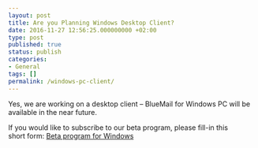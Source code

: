 ```yaml
---
layout: post
title: Are you Planning Windows Desktop Client?
date: 2016-11-27 12:56:25.000000000 +02:00
type: post
published: true
status: publish
categories:
- General
tags: []
permalink: /windows-pc-client/
---
```


Yes, we are working on a desktop client – BlueMail for Windows PC will be available in the near future.

If you would like to subscribe to our beta program, please fill-in this short form:
[Beta program for Windows](https://bluemail.me/desktop/windows/)